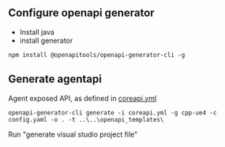 ## Configure openapi generator
- Install java
- install generator
```shell
npm install @openapitools/openapi-generator-cli -g
```

## Generate agentapi

Agent exposed API, as defined in [coreapi.yml](./coreapi.yml)

```shell
openapi-generator-cli generate -i coreapi.yml -g cpp-ue4 -c config.yaml -o . -t ..\..\openapi_templates\
```

Run "generate visual studio project file"

